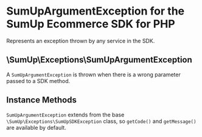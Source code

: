 # SumUpArgumentException for the SumUp Ecommerce SDK for PHP

Represents an exception thrown by any service in the SDK.

## \SumUp\Exceptions\SumUpArgumentException

A `SumUpArgumentException` is thrown when there is a wrong parameter passed to a SDK method.

## Instance Methods

`SumUpArgumentException` extends from the base `\SumUp\Exceptions\SumUpSDKException` class, so `getCode()` and `getMessage()` are available by default.
